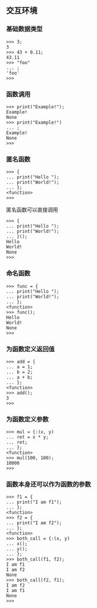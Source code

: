 ## 交互环境

### 基础数据类型

```
>>> 3;
3
>>> 43 + 0.11;
43.11
>>> "foo"
... ;
'foo'
>>> 
```

### 函数调用

```
>>> print("Example!");
Example!
None
>>> print("Example!")
... ;
Example!
None
>>> 
```

### 匿名函数

```
>>> {
... print("Hello ");
... print("World!");
... };
<function>
>>> 
```

匿名函数可以直接调用

```
>>> {
... print("Hello ");
... print("World!");
... }();
Hello 
World!
None
>>> 
```

### 命名函数

```
>>> func = {
... print("Hello ");
... print("World!");
... };
<function>
>>> func();
Hello 
World!
None
>>> 
```

### 为函数定义返回值

```
>>> add = {
... a = 1;
... b = 2;
... a + b;
... };
<function>
>>> add();
3
>>> 
```

### 为函数定义参数

```
>>> mul = {:(x, y)
... ret = x * y;
... ret;
... };
<function>
>>> mul(100, 100);
10000
>>> 
```

### 函数本身还可以作为函数的参数

```
>>> f1 = {
... print("I am f1");
... };
<function>
>>> f2 = {
... print("I am f2");
... };
<function>
>>> both_call = {:(x, y)
... x();
... y();
... };
>>> both_call(f1, f2);
I am f1
I am f2
None
>>> both_call(f2, f1);
I am f2
I am f1
None
>>> 
```

